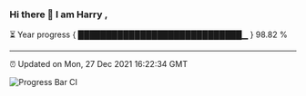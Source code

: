 ### Hi there 👋 I am Harry , 

⏳ Year progress { █████████████████████████████▁ } 98.82 %

---

⏰ Updated on Mon, 27 Dec 2021 16:22:34 GMT

![Progress Bar CI](https://github.com/duykhang68/duykhang68/workflows/Progress%20Bar%20CI/badge.svg)
